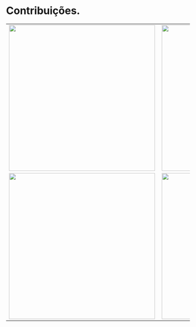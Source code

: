 # Contribuições.
<center>
<table>
  <tr>
      <td><img width="400px" align="left" src="https://github-readme-stats.vercel.app/api/top-langs/?username=murilothink&hide=html&layout=compact&theme=cobalt" /></td>
      <td><img width="400px" align="left" src="https://github-readme-stats.vercel.app/api?username=murilothink&theme=cobalt" /></td>
  </tr>  
    <tr>
      <td><img width="400px" align="left" src="https://github-readme-stats.vercel.app/api/pin/?username=murilothink&repo=github-readme-stats&theme=cobalt" /></td>
      <td><img width="400px" align="left" src="https://github-readme-stats.vercel.app/api/pin/?username=murilothink&repo=github-readme-stats&theme=cobalt" /></td>
  </tr>  
</table>
</center>
